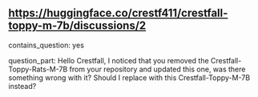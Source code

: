 ## https://huggingface.co/crestf411/crestfall-toppy-m-7b/discussions/2

contains_question: yes

question_part: Hello Crestfall, I noticed that you removed the Crestfall-Toppy-Rats-M-7B from your repository and updated this one, was there something wrong with it? Should I replace with this Crestfall-Toppy-M-7B instead?
